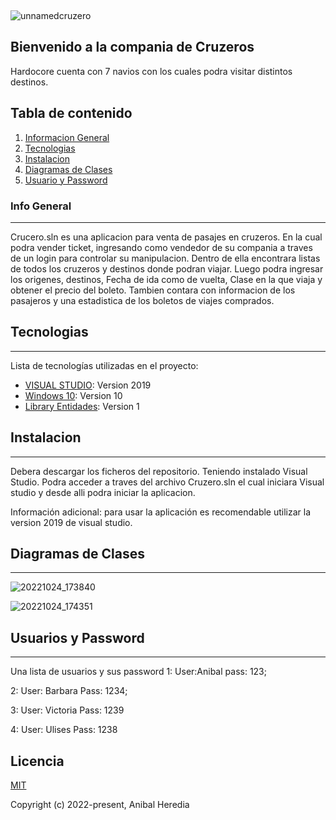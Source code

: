 <p align="center"> <img width="1" src="![unnamedcruzero](https://user-images.githubusercontent.com/114010004/192831522-2f295652-9811-4331-82e5-dd760221a881.png)"</p>

![unnamedcruzero](https://user-images.githubusercontent.com/114010004/192831842-68c64a99-7833-41fe-9309-add610f19c3d.png)

<p align="center">
</p>

## Bienvenido a la compania de Cruzeros 

Hardocore cuenta con 7 navios con los cuales podra visitar distintos destinos.

## Tabla de contenido
1. [Informacion General](#Info-general)
2. [Tecnologias](#tecnologia)
3. [Instalacion](#instalacion)
4. [Diagramas de Clases](#colaboracion)
5. [Usuario y Password](#faqs)
### Info General
***
Crucero.sln es una aplicacion para venta de pasajes en cruzeros. En la cual podra vender ticket, ingresando como vendedor de su compania a traves de un login para controlar su manipulacion. Dentro de ella encontrara listas de todos los cruzeros y destinos donde podran viajar. Luego podra ingresar los origenes, destinos, Fecha de ida como de vuelta, Clase en la que viaja y obtener el precio del boleto. Tambien contara con informacion de los pasajeros y una estadistica de los boletos de viajes comprados. 


## Tecnologias
***
  Lista de tecnologías utilizadas en el proyecto:
* [VISUAL STUDIO]((https://visualstudio.microsoft.com/es/)): Version 2019 
* [Windows 10]((https://www.microsoft.com/es-es/windows?r=1)): Version 10
* [Library Entidades]((https://github.com/anihere/Hardcore-Cruise/)): Version 1 

## Instalacion
***
Debera descargar los ficheros del repositorio. Teniendo instalado Visual Studio. Podra acceder a traves del archivo Cruzero.sln el cual iniciara Visual studio y desde alli podra iniciar la aplicacion.

Información adicional: para usar la aplicación es recomendable utilizar la version 2019 de visual studio.

## Diagramas de Clases
***

![20221024_173840](https://user-images.githubusercontent.com/114010004/197630808-d3967f70-7089-4320-b4a0-73f8d5dae09a.jpg)


![20221024_174351](https://user-images.githubusercontent.com/114010004/197630980-0c7cf90d-579c-4edf-b1dc-24b7f1539c30.jpg)

## Usuarios y Password
***
Una lista de usuarios y sus password
1: User:Anibal pass: 123;

2: User: Barbara Pass: 1234;

3: User: Victoria Pass: 1239

4: User: Ulises Pass: 1238

## Licencia

[MIT]((https://www.fra.utn.edu.ar/))

Copyright (c) 2022-present, Anibal Heredia
